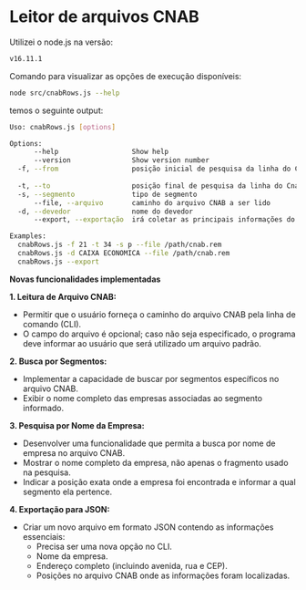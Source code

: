 # Leitor de arquivos CNAB

Utilizei o node.js na versão:

```bash
v16.11.1
```

Comando para visualizar as opções de execução disponíveis:

```bash
node src/cnabRows.js --help
```

temos o seguinte output:

```bash
Uso: cnabRows.js [options]

Options:
      --help                  Show help                                [boolean]
      --version               Show version number                      [boolean]
  -f, --from                  posição inicial de pesquisa da linha do Cnab
                                                                        [number]
  -t, --to                    posição final de pesquisa da linha do Cnab[number]
  -s, --segmento              tipo de segmento                          [string]
      --file, --arquivo       caminho do arquivo CNAB a ser lido        [string]
  -d, --devedor               nome do devedor                           [string]
      --export, --exportação  irá coletar as principais informações do arquivo CNAB e exportar para um novo arquivo com extensão .json

Examples:
  cnabRows.js -f 21 -t 34 -s p --file /path/cnab.rem
  cnabRows.js -d CAIXA ECONOMICA --file /path/cnab.rem
  cnabRows.js --export
```

**Novas funcionalidades implementadas**

**1. Leitura de Arquivo CNAB:**

- Permitir que o usuário forneça o caminho do arquivo CNAB pela linha de comando (CLI).
- O campo do arquivo é opcional; caso não seja especificado, o programa deve informar ao usuário que será utilizado um arquivo padrão.

**2. Busca por Segmentos:**

- Implementar a capacidade de buscar por segmentos específicos no arquivo CNAB.
- Exibir o nome completo das empresas associadas ao segmento informado.

**3. Pesquisa por Nome da Empresa:**

- Desenvolver uma funcionalidade que permita a busca por nome de empresa no arquivo CNAB.
- Mostrar o nome completo da empresa, não apenas o fragmento usado na pesquisa.
- Indicar a posição exata onde a empresa foi encontrada e informar a qual segmento ela pertence.

**4. Exportação para JSON:**

- Criar um novo arquivo em formato JSON contendo as informações essenciais:
  - Precisa ser uma nova opção no CLI.
  - Nome da empresa.
  - Endereço completo (incluindo avenida, rua e CEP).
  - Posições no arquivo CNAB onde as informações foram localizadas.
